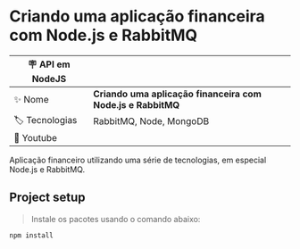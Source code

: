 #  Criando uma aplicação financeira com Node.js e RabbitMQ

| :placard: API em NodeJS |     |
| -------------  | --- |
| :sparkles: Nome        | **Criando uma aplicação financeira com Node.js e RabbitMQ**
| :label: Tecnologias | RabbitMQ, Node, MongoDB
| :school: Youtube

Aplicação financeiro utilizando uma série de tecnologias, em especial Node.js e RabbitMQ.

## Project setup

> Instale os pacotes usando o comando abaixo:
```
npm install
```
